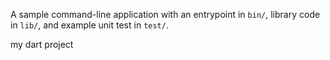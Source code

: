 A sample command-line application with an entrypoint in `bin/`, library code
in `lib/`, and example unit test in `test/`.

my dart project


































